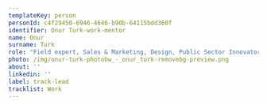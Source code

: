 ```yaml
---
templateKey: person
personId: c4f29450-6946-4646-b90b-64115bdd360f
identifier: Onur Turk-work-mentor
name: Onur
surname: Turk
role: "Field expert, Sales & Marketing, Design, Public Sector Innovator Haros\t"
photo: /img/onur-turk-photobw_-_onur_turk-removebg-preview.png
about: ''
linkedin: ''
label: track-lead
tracklist: Work
---
```

